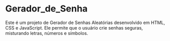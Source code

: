 # Gerador_de_Senha
Este é um projeto de Gerador de Senhas Aleatórias desenvolvido em HTML, CSS e JavaScript. Ele permite que o usuário crie senhas seguras, misturando letras, números e símbolos.
